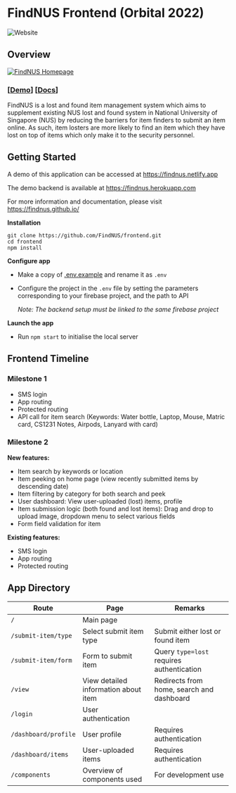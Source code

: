 # FindNUS Frontend (Orbital 2022)
![Website](https://img.shields.io/website?down_color=red&down_message=offline&up_color=green&up_message=online&url=https%3A%2F%2Ffindnus.netlify.app%2F)


## Overview

[![FindNUS Homepage](https://i.imgur.com/gaKicrb.png)](https://findnus.netlify.app)

### [[Demo](https://findnus.netlify.app)] [[Docs](https://findnus.github.io/)]

FindNUS is a lost and found item management system which aims to supplement existing NUS lost and found system in National University of Singapore (NUS) by reducing the barriers for item finders to submit an item online. As such, item losters are more likely to find an item which they have lost on top of items which only make it to the security personnel.


## Getting Started

A demo of this application can be accessed at https://findnus.netlify.app

The demo backend is available at https://findnus.herokuapp.com

For more information and documentation, please visit https://findnus.github.io/

__Installation__ 

```shell
git clone https://github.com/FindNUS/frontend.git
cd frontend
npm install
```

__Configure app__

- Make a copy of [.env.example](.env.example) and rename it as `.env`
- Configure the project in the `.env` file by setting the parameters corresponding to your firebase project, and the path to API

  _Note: The backend setup must be linked to the same firebase project_ 

__Launch the app__

- Run `npm start` to initialise the local server


## Frontend Timeline

### Milestone 1

- SMS login
- App routing  
- Protected routing
- API call for item search (Keywords: Water bottle, Laptop, Mouse, Matric card, CS1231 Notes, Airpods, Lanyard with card)

### Milestone 2

__New features:__

- Item search by keywords or location
- Item peeking on home page (view recently submitted items by descending date)
- Item filtering by category for both search and peek
- User dashboard: View user-uploaded (lost) items, profile
- Item submission logic (both found and lost items): Drag and drop to upload image, dropdown menu to select various fields
- Form field validation for item

__Existing features:__

- SMS login
- App routing
- Protected routing


## App Directory

| Route                | Page                                 | Remarks                                   |
| -------------------- | ------------------------------------ | ----------------------------------------- |
| `/`                  | Main page                            |                                           |
| `/submit-item/type`  | Select submit item type              | Submit either lost or found item          |
| `/submit-item/form`  | Form to submit item                  | Query `type=lost` requires authentication |
| `/view`              | View detailed information about item | Redirects from home, search and dashboard |
| `/login`             | User authentication                  |                                           |
| `/dashboard/profile` | User profile                         | Requires authentication                   |
| `/dashboard/items`   | User-uploaded items                  | Requires authentication                   |
| `/components`        | Overview of components used          | For development use                       |
